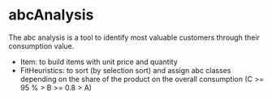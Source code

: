 # abcAnalysis

The abc analysis is a tool to identify most valuable customers through their consumption value.

+ Item: to build items with unit price and quantity 
+ FitHeuristics: to sort (by selection sort) and assign abc classes depending on the share of the product on the overall consumption (C >= 95 % > B >= 0.8 > A)
